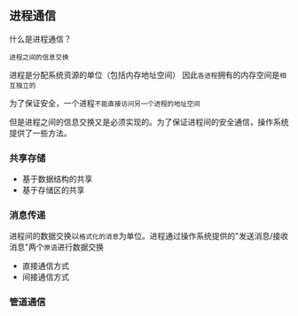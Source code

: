 ## 进程通信

什么是进程通信？

`进程之间的信息交换`

进程是分配系统资源的单位（包括内存地址空间）
因此`各进程`拥有的内存空间是`相互独立的`

为了保证安全，一个进程`不能直接访问另一个进程的地址空间`

但是进程之间的信息交换又是必须实现的。为了保证进程间的安全通信，操作系统提供了一些方法。

### 共享存储

- 基于数据结构的共享
- 基于存储区的共享

### 消息传递

进程间的数据交换以`格式化的消息`为单位。进程通过操作系统提供的"发送消息/接收消息"两个`原语`进行数据交换

- 直接通信方式
- 间接通信方式

### 管道通信
